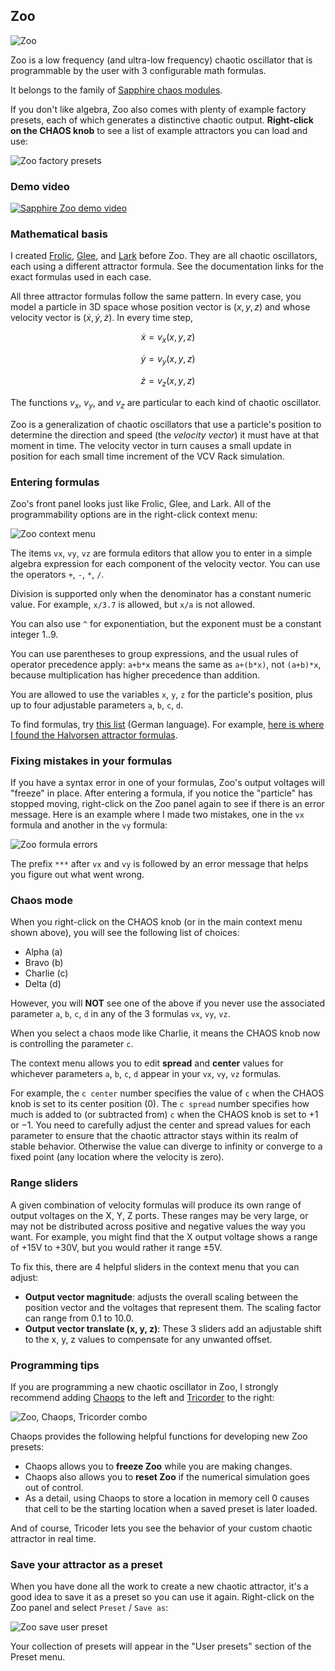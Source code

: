 ## Zoo

![Zoo](images/zoo.png)

Zoo is a low frequency (and ultra-low frequency) chaotic oscillator
that is programmable by the user with 3 configurable math formulas.

It belongs to the family of [Sapphire chaos modules](SapphireChaosModules.md).

If you don't like algebra, Zoo also comes with plenty of example factory presets,
each of which generates a distinctive chaotic output. **Right-click on the CHAOS knob** to see
a list of example attractors you can load and use:

![Zoo factory presets](images/zoo_factory_presets.png)

### Demo video

[![Sapphire Zoo demo video](https://img.youtube.com/vi/oEKi9dF8SmQ/0.jpg)](https://www.youtube.com/watch?v=oEKi9dF8SmQ)


### Mathematical basis

I created [Frolic](Frolic.md), [Glee](Glee.md), and [Lark](Lark.md) before Zoo.
They are all chaotic oscillators, each using a different attractor formula.
See the documentation links for the exact formulas used in each case.

All three attractor formulas follow the same pattern. In every case,
you model a particle in 3D space whose position vector is $(x, y, z)$
and whose velocity vector is $(\dot{x}, \dot{y}, \dot{z})$.
In every time step,

$$
\dot{x} = v_x(x,y,z)
$$

$$
\dot{y} = v_y(x,y,z)
$$

$$
\dot{z} = v_z(x,y,z)
$$

The functions $v_x$, $v_y$, and $v_z$ are particular to each kind of chaotic oscillator.

Zoo is a generalization of chaotic oscillators that use a particle's position to determine the direction and speed (the *velocity vector*) it must have at that moment in time. The velocity vector in turn causes a small update in position for each small time increment of the VCV Rack simulation.

### Entering formulas

Zoo's front panel looks just like Frolic, Glee, and Lark. All of the programmability options are in the right-click context menu:

![Zoo context menu](images/zoo_context_menu.png)

The items `vx`, `vy`, `vz` are formula editors that allow you to enter in a simple algebra expression for each component of the velocity vector. You can use the operators `+`, `-`, `*`, `/`.

Division is supported only when the denominator has a constant numeric value. For example, `x/3.7` is allowed, but `x/a` is not allowed.

You can also use `^` for exponentiation, but the exponent must be a constant integer 1..9.

You can use parentheses to group expressions, and the usual rules of operator precedence apply: `a+b*x` means the same as `a+(b*x)`, not `(a+b)*x`, because multiplication has higher precedence than addition.

You are allowed to use the variables `x`, `y`, `z` for the particle's position, plus up to four adjustable parameters `a`, `b`, `c`, `d`.

To find formulas, try [this list](http://www.3d-meier.de/tut19/Seite0.html) (German language). For example, [here is where I found the Halvorsen attractor formulas](http://www.3d-meier.de/tut19/Seite13.html).

### Fixing mistakes in your formulas

If you have a syntax error in one of your formulas, Zoo's output voltages will "freeze" in place. After entering a formula, if you notice the "particle" has stopped moving, right-click on the Zoo panel again to see if there is an error message. Here is an example where I made two mistakes, one in the `vx` formula and another in the `vy` formula:

![Zoo formula errors](images/zoo_formula_errors.png)

The prefix `***` after `vx` and `vy` is followed by an error message that helps you figure out what went wrong.

### Chaos mode

When you right-click on the CHAOS knob (or in the main context menu shown above), you will see the following list of choices:

* Alpha (a)
* Bravo (b)
* Charlie (c)
* Delta (d)

However, you will **NOT** see one of the above if you never use the associated parameter `a`, `b`, `c`, `d` in any of the 3 formulas `vx`, `vy`, `vz`.

When you select a chaos mode like Charlie, it means the CHAOS knob now is controlling the parameter `c`.

The context menu allows you to edit **spread** and **center** values for whichever parameters `a`, `b`, `c`, `d` appear in your `vx`, `vy`, `vz` formulas.

For example, the `c center` number specifies the value of `c` when the CHAOS knob is set to its center position (0). The `c spread` number specifies how much is added to (or subtracted from) `c` when the CHAOS knob is set to +1 or &minus;1. You need to carefully adjust the center and spread values for each parameter to ensure that the chaotic attractor stays within its realm of stable behavior. Otherwise the value can diverge to infinity or converge to a fixed point (any location where the velocity is zero).

### Range sliders

A given combination of velocity formulas will produce its own range of output voltages on the X, Y, Z ports. These ranges may be very large, or may not be distributed across positive and negative values the way you want. For example, you might find that the X output voltage shows a range of +15V to +30V, but you would rather it range &plusmn;5V.

To fix this, there are 4 helpful sliders in the context menu that you can adjust:

* **Output vector magnitude**: adjusts the overall scaling between the position vector and the voltages that represent them. The scaling factor can range from 0.1 to 10.0.
* **Output vector translate (x, y, z)**: These 3 sliders add an adjustable shift to the x, y, z values to compensate for any unwanted offset.

### Programming tips

If you are programming a new chaotic oscillator in Zoo, I strongly recommend adding [Chaops](Chaops.md) to the left and [Tricorder](Tricorder.md) to the right:

![Zoo, Chaops, Tricorder combo](images/zoo_chaops_tricorder.png)

Chaops provides the following helpful functions for developing new Zoo presets:
* Chaops allows you to **freeze Zoo** while you are making changes.
* Chaops also allows you to **reset Zoo** if the numerical simulation goes out of control.
* As a detail, using Chaops to store a location in memory cell 0 causes that cell to be the starting location when a saved preset is later loaded.

And of course, Tricoder lets you see the behavior of your custom chaotic attractor in real time.

### Save your attractor as a preset

When you have done all the work to create a new chaotic attractor, it's a good idea to save it as a preset so you can use it again. Right-click on the Zoo panel and select `Preset` / `Save as`:

![Zoo save user preset](images/zoo_save_preset.png)

Your collection of presets will appear in the "User presets" section of the Preset menu.
